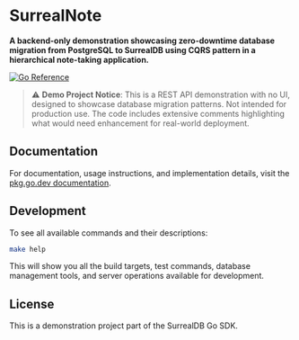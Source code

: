 # SurrealNote

**A backend-only demonstration showcasing zero-downtime database migration from PostgreSQL to SurrealDB using CQRS pattern in a hierarchical note-taking application.**

[![Go Reference](https://pkg.go.dev/badge/github.com/surrealdb/surrealdb.go/contrib/surrealnote.svg)](https://pkg.go.dev/github.com/surrealdb/surrealdb.go/contrib/surrealnote)

> ⚠️ **Demo Project Notice**: This is a REST API demonstration with no UI, designed to showcase database migration patterns. Not intended for production use. The code includes extensive comments highlighting what would need enhancement for real-world deployment.

## Documentation

For documentation, usage instructions, and implementation details, visit the [pkg.go.dev documentation](https://pkg.go.dev/github.com/surrealdb/surrealdb.go/contrib/surrealnote).

## Development

To see all available commands and their descriptions:

```bash
make help
```

This will show you all the build targets, test commands, database management tools, and server operations available for development.

## License

This is a demonstration project part of the SurrealDB Go SDK.

